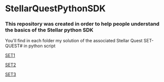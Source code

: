 # StellarQuestPythonSDK
### This repository was created in order to help people understand the basics of the Stellar python SDK
 You'll find in each folder my solution of the associated Stellar Quest SET-QUEST# in python script
 
 [SET1](https://mruggi.github.io/StellarQuestPythonSDK/SET1/)
 
 [SET2](https://mruggi.github.io/StellarQuestPythonSDK/SET2/)
 
 [SET3](https://mruggi.github.io/StellarQuestPythonSDK/SET3/)
